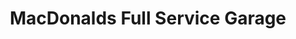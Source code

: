 ---
title: "MacDonalds Full Service Garage"
url: /old-orchard-beach/macdonalds-full-service-garage/
shop: Autowerkstatt
---